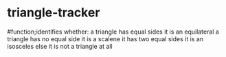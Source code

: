 # triangle-tracker
#function;identifies whether:
 a triangle has equal sides it is an equilateral
 a triangle has no equal side it is a scalene
 it has two equal sides it is an isosceles
  else it is not a triangle at all
